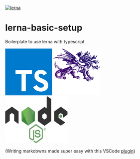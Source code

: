 [![lerna](https://img.shields.io/badge/maintained%20with-lerna-cc00ff.svg)](https://lernajs.io/)

# lerna-basic-setup

Boilerplate to use lerna with typescript

<img src="./images/ts.png" width="150px" height="150px">

<img src="./images/lerna-hero.svg" width="150px" height="150px">

<img src="./images/node.png" width="200px" height="150px">

(Writing markdowns made super easy with this VSCode [plugin](https://github.com/shd101wyy/vscode-markdown-preview-enhanced))